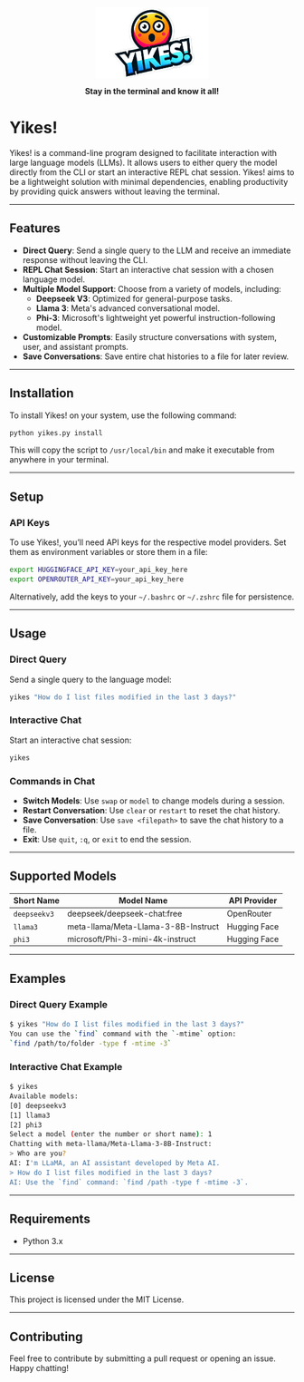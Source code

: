 <div style="height:125px;overflow:hidden;position:relative;">
    <img src="yikes.webp" alt="Yikes!" style="position:absolute;top:-25px;left:50%;transform:translateX(-50%);width:200px;height:200px;"/>
</div>
<div style="text-align: center;">
    <p><b>Stay in the terminal and know it all!</b></p>
</div>

# Yikes!

Yikes! is a command-line program designed to facilitate interaction with large language models (LLMs). It allows users to either query the model directly from the CLI or start an interactive REPL chat session. Yikes! aims to be a lightweight solution with minimal dependencies, enabling productivity by providing quick answers without leaving the terminal.

---

## Features

- **Direct Query**: Send a single query to the LLM and receive an immediate response without leaving the CLI.
- **REPL Chat Session**: Start an interactive chat session with a chosen language model.
- **Multiple Model Support**: Choose from a variety of models, including:
  - **Deepseek V3**: Optimized for general-purpose tasks.
  - **Llama 3**: Meta's advanced conversational model.
  - **Phi-3**: Microsoft's lightweight yet powerful instruction-following model.
- **Customizable Prompts**: Easily structure conversations with system, user, and assistant prompts.
- **Save Conversations**: Save entire chat histories to a file for later review.

---

## Installation

To install Yikes! on your system, use the following command:

```sh
python yikes.py install
```

This will copy the script to `/usr/local/bin` and make it executable from anywhere in your terminal.

---

## Setup

### API Keys

To use Yikes!, you’ll need API keys for the respective model providers. Set them as environment variables or store them in a file:

```sh
export HUGGINGFACE_API_KEY=your_api_key_here
export OPENROUTER_API_KEY=your_api_key_here
```

Alternatively, add the keys to your `~/.bashrc` or `~/.zshrc` file for persistence.

---

## Usage

### Direct Query

Send a single query to the language model:

```sh
yikes "How do I list files modified in the last 3 days?"
```

### Interactive Chat

Start an interactive chat session:

```sh
yikes
```

### Commands in Chat

- **Switch Models**: Use `swap` or `model` to change models during a session.
- **Restart Conversation**: Use `clear` or `restart` to reset the chat history.
- **Save Conversation**: Use `save <filepath>` to save the chat history to a file.
- **Exit**: Use `quit`, `:q`, or `exit` to end the session.

---

## Supported Models

| Short Name   | Model Name                                      | API Provider     |
|--------------|------------------------------------------------|------------------|
| `deepseekv3` | deepseek/deepseek-chat:free                    | OpenRouter       |
| `llama3`     | meta-llama/Meta-Llama-3-8B-Instruct            | Hugging Face     |
| `phi3`       | microsoft/Phi-3-mini-4k-instruct               | Hugging Face     |

---

## Examples

### Direct Query Example

```sh
$ yikes "How do I list files modified in the last 3 days?"
You can use the `find` command with the `-mtime` option:
`find /path/to/folder -type f -mtime -3`
```

### Interactive Chat Example

```sh
$ yikes
Available models:
[0] deepseekv3
[1] llama3
[2] phi3
Select a model (enter the number or short name): 1
Chatting with meta-llama/Meta-Llama-3-8B-Instruct:
> Who are you?
AI: I'm LLaMA, an AI assistant developed by Meta AI.
> How do I list files modified in the last 3 days?
AI: Use the `find` command: `find /path -type f -mtime -3`.
```

---

## Requirements

- Python 3.x

---

## License

This project is licensed under the MIT License.

---

## Contributing

Feel free to contribute by submitting a pull request or opening an issue. Happy chatting!

